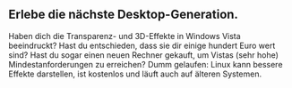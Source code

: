 <?php require("../../entete.php"); ?> <?php require("../../base.php"); ?>

<div id="corps">

<h2>Erlebe die nächste Desktop-Generation.</h2>

Haben dich die Transparenz- und 3D-Effekte in Windows Vista beeindruckt? Hast du entschieden, dass sie dir einige hundert Euro wert sind? Hast du sogar einen neuen Rechner gekauft, um Vistas (sehr hohe) Mindestanforderungen zu erreichen? Dumm gelaufen: Linux kann bessere Effekte darstellen, ist kostenlos und läuft auch auf älteren Systemen.

<? all_video_ids_from_file ();?>

</div>


